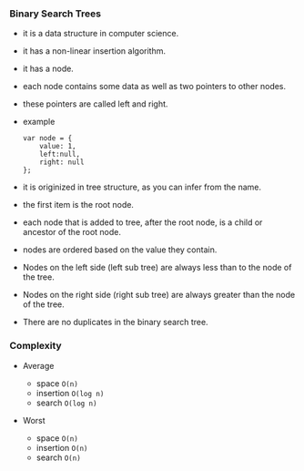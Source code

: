 ### Binary Search Trees

-  it is a data structure in computer science.
-  it has a non-linear insertion algorithm.
-  it has a node.
-  each node contains some data as well as two pointers to other nodes. 
-  these pointers are called left and right.
-  example

	```
	var node = {
		value: 1,
		left:null,
		right: null
	};
	
	```
	
- it is originized in tree structure, as you can infer from the name. 
- the first item is the root node. 
- each node that is added to tree, after the root node, is a child or ancestor of the root node. 
- nodes are ordered based on the value they contain. 
- Nodes on the left side (left sub tree) are always less than to the node of the tree. 
- Nodes on the right side (right sub tree) are always greater than the node of the tree. 
- There are no duplicates in the binary search tree. 


### Complexity
 - Average
 	- space `O(n)`
 	- insertion `O(log n)`
 	- search `O(log n)`

 - Worst
 	- space `O(n)`
 	- insertion `O(n)`
 	- search `O(n)`